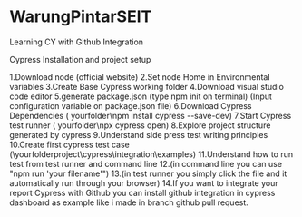 # WarungPintarSEIT
Learning CY with Github Integration


Cypress Installation and project setup

1.Download node (official website)
2.Set node Home in Environmental variables
3.Create Base Cypress working folder
4.Download visual studio code editor
5.generate package.json
  (type npm init on terminal)
  (Input configuration variable on package.json file)
6.Download Cypress Dependencies ( yourfolder\npm install cypress --save-dev)
7.Start Cypress test runner ( yourfolder\npx cypress open)
8.Explore project structure generated by cypress
9.Understand side press test writing principles
10.Create first cypress test case (\yourfolderproject\cypress\integration\examples)
11.Understand how to run test from test runner and command line
12.(in command line you can use "npm run 'your filename'")
13.(in test runner you simply click the file and it automatically run through your browser)
14.If you want to integrate your report Cypress with Github you can install github integration in cypress dashboard as example like i made in branch github pull request.
